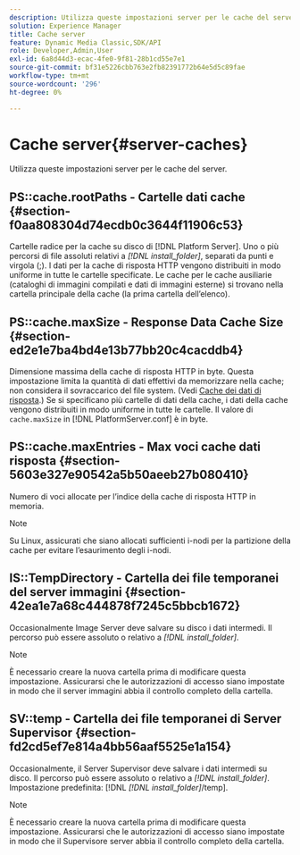 ```yaml
---
description: Utilizza queste impostazioni server per le cache del server.
solution: Experience Manager
title: Cache server
feature: Dynamic Media Classic,SDK/API
role: Developer,Admin,User
exl-id: 6a8d44d3-ecac-4fe0-9f81-28b1cd55e7e1
source-git-commit: bf31e5226cbb763e2fb82391772b64e5d5c89fae
workflow-type: tm+mt
source-wordcount: '296'
ht-degree: 0%

---
```


# Cache server{#server-caches}

Utilizza queste impostazioni server per le cache del server.

## PS::cache.rootPaths - Cartelle dati cache {#section-f0aa808304d74ecdb0c3644f11906c53}

Cartelle radice per la cache su disco di [!DNL Platform Server]. Uno o più percorsi di file assoluti relativi a *[!DNL install_folder]*, separati da punti e virgola (;). I dati per la cache di risposta HTTP vengono distribuiti in modo uniforme in tutte le cartelle specificate. Le cache per le cache ausiliarie (cataloghi di immagini compilati e dati di immagini esterne) si trovano nella cartella principale della cache (la prima cartella dell’elenco).

## PS::cache.maxSize - Response Data Cache Size {#section-ed2e1e7ba4bd4e13b77bb20c4cacddb4}

Dimensione massima della cache di risposta HTTP in byte. Questa impostazione limita la quantità di dati effettivi da memorizzare nella cache; non considera il sovraccarico del file system. (Vedi [Cache dei dati di risposta](../../../../is-api/image-serving-api-ref/c-configuration-and-administration/c-data-caches/c-response-data-cache.md#concept-81ea996c242441f2a69f7e9d9b3a29ca).) Se si specificano più cartelle di dati della cache, i dati della cache vengono distribuiti in modo uniforme in tutte le cartelle. Il valore di `cache.maxSize` in [!DNL PlatformServer.conf] è in byte.

## PS::cache.maxEntries - Max voci cache dati risposta {#section-5603e327e90542a5b50aeeb27b080410}

Numero di voci allocate per l’indice della cache di risposta HTTP in memoria.

>[!NOTE]
>
>Su Linux, assicurati che siano allocati sufficienti i-nodi per la partizione della cache per evitare l’esaurimento degli i-nodi.

## IS::TempDirectory - Cartella dei file temporanei del server immagini {#section-42ea1e7a68c444878f7245c5bbcb1672}

Occasionalmente Image Server deve salvare su disco i dati intermedi. Il percorso può essere assoluto o relativo a *[!DNL install_folder]*.

>[!NOTE]
>
>È necessario creare la nuova cartella prima di modificare questa impostazione. Assicurarsi che le autorizzazioni di accesso siano impostate in modo che il server immagini abbia il controllo completo della cartella.

## SV::temp - Cartella dei file temporanei di Server Supervisor {#section-fd2cd5ef7e814a4bb56aaf5525e1a154}

Occasionalmente, il Server Supervisor deve salvare i dati intermedi su disco. Il percorso può essere assoluto o relativo a *[!DNL install_folder]*. Impostazione predefinita: [!DNL *[!DNL install_folder]*/temp].

>[!NOTE]
>
>È necessario creare la nuova cartella prima di modificare questa impostazione. Assicurarsi che le autorizzazioni di accesso siano impostate in modo che il Supervisore server abbia il controllo completo della cartella.
